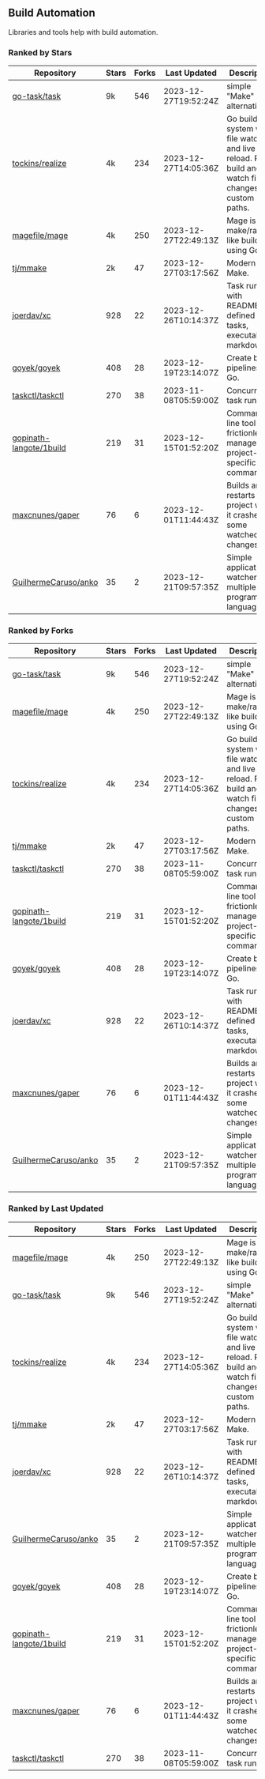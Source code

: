 ## Build Automation

Libraries and tools help with build automation.

### Ranked by Stars

| Repository | Stars | Forks | Last Updated | Description | 
|------------|-------|-------|--------------|-------------|
| [go-task/task](https://github.com/go-task/task) | 9k | 546 | 2023-12-27T19:52:24Z |  simple "Make" alternative. |
| [tockins/realize](https://github.com/tockins/realize) | 4k | 234 | 2023-12-27T14:05:36Z |  Go build a system with file watchers and live to reload. Run, build and watch file changes with custom paths. |
| [magefile/mage](https://github.com/magefile/mage) | 4k | 250 | 2023-12-27T22:49:13Z |  Mage is a make/rake-like build tool using Go. |
| [tj/mmake](https://github.com/tj/mmake) | 2k | 47 | 2023-12-27T03:17:56Z |  Modern Make. |
| [joerdav/xc](https://github.com/joerdav/xc) | 928 | 22 | 2023-12-26T10:14:37Z |  Task runner with README.md defined tasks, executable markdown. |
| [goyek/goyek](https://github.com/goyek/goyek) | 408 | 28 | 2023-12-19T23:14:07Z |  Create build pipelines in Go. |
| [taskctl/taskctl](https://github.com/taskctl/taskctl) | 270 | 38 | 2023-11-08T05:59:00Z |  Concurrent task runner. |
| [gopinath-langote/1build](https://github.com/gopinath-langote/1build) | 219 | 31 | 2023-12-15T01:52:20Z |  Command line tool to frictionlessly manage project-specific commands. |
| [maxcnunes/gaper](https://github.com/maxcnunes/gaper) | 76 | 6 | 2023-12-01T11:44:43Z |  Builds and restarts a Go project when it crashes or some watched file changes. |
| [GuilhermeCaruso/anko](https://github.com/GuilhermeCaruso/anko) | 35 | 2 | 2023-12-21T09:57:35Z |  Simple application watcher for multiple programming languages. |

### Ranked by Forks

| Repository | Stars | Forks | Last Updated | Description | 
|------------|-------|-------|--------------|-------------|
| [go-task/task](https://github.com/go-task/task) | 9k | 546 | 2023-12-27T19:52:24Z |  simple "Make" alternative. |
| [magefile/mage](https://github.com/magefile/mage) | 4k | 250 | 2023-12-27T22:49:13Z |  Mage is a make/rake-like build tool using Go. |
| [tockins/realize](https://github.com/tockins/realize) | 4k | 234 | 2023-12-27T14:05:36Z |  Go build a system with file watchers and live to reload. Run, build and watch file changes with custom paths. |
| [tj/mmake](https://github.com/tj/mmake) | 2k | 47 | 2023-12-27T03:17:56Z |  Modern Make. |
| [taskctl/taskctl](https://github.com/taskctl/taskctl) | 270 | 38 | 2023-11-08T05:59:00Z |  Concurrent task runner. |
| [gopinath-langote/1build](https://github.com/gopinath-langote/1build) | 219 | 31 | 2023-12-15T01:52:20Z |  Command line tool to frictionlessly manage project-specific commands. |
| [goyek/goyek](https://github.com/goyek/goyek) | 408 | 28 | 2023-12-19T23:14:07Z |  Create build pipelines in Go. |
| [joerdav/xc](https://github.com/joerdav/xc) | 928 | 22 | 2023-12-26T10:14:37Z |  Task runner with README.md defined tasks, executable markdown. |
| [maxcnunes/gaper](https://github.com/maxcnunes/gaper) | 76 | 6 | 2023-12-01T11:44:43Z |  Builds and restarts a Go project when it crashes or some watched file changes. |
| [GuilhermeCaruso/anko](https://github.com/GuilhermeCaruso/anko) | 35 | 2 | 2023-12-21T09:57:35Z |  Simple application watcher for multiple programming languages. |

### Ranked by Last Updated

| Repository | Stars | Forks | Last Updated | Description | 
|------------|-------|-------|--------------|-------------|
| [magefile/mage](https://github.com/magefile/mage) | 4k | 250 | 2023-12-27T22:49:13Z |  Mage is a make/rake-like build tool using Go. |
| [go-task/task](https://github.com/go-task/task) | 9k | 546 | 2023-12-27T19:52:24Z |  simple "Make" alternative. |
| [tockins/realize](https://github.com/tockins/realize) | 4k | 234 | 2023-12-27T14:05:36Z |  Go build a system with file watchers and live to reload. Run, build and watch file changes with custom paths. |
| [tj/mmake](https://github.com/tj/mmake) | 2k | 47 | 2023-12-27T03:17:56Z |  Modern Make. |
| [joerdav/xc](https://github.com/joerdav/xc) | 928 | 22 | 2023-12-26T10:14:37Z |  Task runner with README.md defined tasks, executable markdown. |
| [GuilhermeCaruso/anko](https://github.com/GuilhermeCaruso/anko) | 35 | 2 | 2023-12-21T09:57:35Z |  Simple application watcher for multiple programming languages. |
| [goyek/goyek](https://github.com/goyek/goyek) | 408 | 28 | 2023-12-19T23:14:07Z |  Create build pipelines in Go. |
| [gopinath-langote/1build](https://github.com/gopinath-langote/1build) | 219 | 31 | 2023-12-15T01:52:20Z |  Command line tool to frictionlessly manage project-specific commands. |
| [maxcnunes/gaper](https://github.com/maxcnunes/gaper) | 76 | 6 | 2023-12-01T11:44:43Z |  Builds and restarts a Go project when it crashes or some watched file changes. |
| [taskctl/taskctl](https://github.com/taskctl/taskctl) | 270 | 38 | 2023-11-08T05:59:00Z |  Concurrent task runner. |

